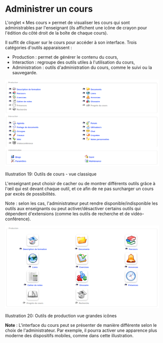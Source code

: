 # Administrer un cours

L'onglet « Mes cours » permet de visualiser les cours qui sont administrables par l'enseignant \(ils affichent une icône de crayon pour l'édition du côté droit de la boîte de chaque cours\).

Il suffit de cliquer sur le cours pour accéder à son interface. Trois catégories d'outils apparaissent :

* Production : permet de générer le contenu du cours,
* Interaction : regroupe des outils utiles à l'utilisation du cours,
* Administration : outils d'administration du cours, comme le suivi ou la sauvegarde.

![](../.gitbook/assets/graficos14%20%286%29.png)

Illustration 19: Outils de cours - vue classique

L'enseignant peut choisir de cacher ou de montrer différents outils grâce à l'œil qui est devant chaque outil, et ce afin de ne pas surcharger un cours par excès de possibilités.

Note : selon les cas, l'administrateur peut rendre disponible/indisponible les outils aux enseignants ou peut activer/désactiver certains outils qui dépendent d'extensions \(comme les outils de recherche et de vidéo-conférence\).

![](../.gitbook/assets/graficos15%20%284%29.png)

Illustration 20: Outils de production vue grandes icônes

**Note** : L'interface du cours peut se présenter de manière différente selon le choix de l'administrateur. Par exemple, il pourra activer une apparence plus moderne des dispositifs mobiles, comme dans cette illustration.

